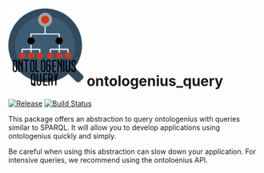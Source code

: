 # <img src="docs/images/ontologenius_query.png" width="150"> ontologenius_query
[![Release][Release-Image]][Release-Url]  [![Build Status](https://gitlab.com/sarthou/ontologenius_query/badges/master/pipeline.svg)](https://gitlab.com/sarthou/ontologenius_query/commits/master)

This package offers an abstraction to query ontologenius with queries similar to SPARQL. It will allow you to develop applications using ontologenius quickly and simply.

Be careful when using this abstraction can slow down your application. For intensive queries, we recommend using the ontoloenius API.

[Release-Url]: https://sarthou.github.io/ontologenius_query/
[Release-image]: http://img.shields.io/badge/release-v0.0.1-1eb0fc.svg

